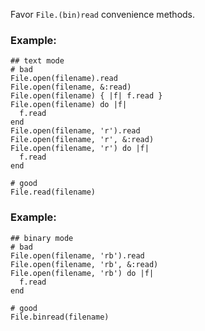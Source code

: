 Favor `File.(bin)read` convenience methods.

### Example:
    ## text mode
    # bad
    File.open(filename).read
    File.open(filename, &:read)
    File.open(filename) { |f| f.read }
    File.open(filename) do |f|
      f.read
    end
    File.open(filename, 'r').read
    File.open(filename, 'r', &:read)
    File.open(filename, 'r') do |f|
      f.read
    end

    # good
    File.read(filename)

### Example:
    ## binary mode
    # bad
    File.open(filename, 'rb').read
    File.open(filename, 'rb', &:read)
    File.open(filename, 'rb') do |f|
      f.read
    end

    # good
    File.binread(filename)
